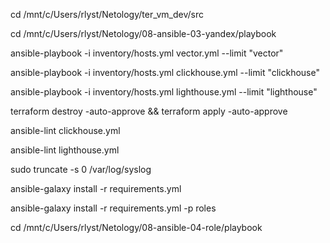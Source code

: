 cd /mnt/c/Users/rlyst/Netology/ter_vm_dev/src

cd /mnt/c/Users/rlyst/Netology/08-ansible-03-yandex/playbook

ansible-playbook -i inventory/hosts.yml vector.yml --limit "vector"

ansible-playbook -i inventory/hosts.yml clickhouse.yml --limit "clickhouse"

ansible-playbook -i inventory/hosts.yml lighthouse.yml --limit "lighthouse"

terraform destroy -auto-approve && terraform apply -auto-approve

ansible-lint clickhouse.yml

ansible-lint lighthouse.yml

sudo truncate -s 0 /var/log/syslog

ansible-galaxy install -r requirements.yml

ansible-galaxy install -r requirements.yml -p roles

cd /mnt/c/Users/rlyst/Netology/08-ansible-04-role/playbook